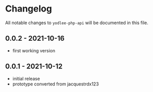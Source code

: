# Changelog

All notable changes to `yodlee-php-api` will be documented in this file.

## 0.0.2 - 2021-10-16

- first working version

## 0.0.1 - 2021-10-12

- initial release
- prototype converted from jacquestrdx123
